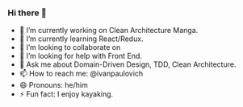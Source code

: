 ### Hi there 👋

<!--
**ivanpaulovich/ivanpaulovich** is a ✨ _special_ ✨ repository because its `README.md` (this file) appears on your GitHub profile. 

Here are some ideas to get you started: -->

- 🔭 I’m currently working on Clean Architecture Manga.
- 🌱 I’m currently learning React/Redux.
- 👯 I’m looking to collaborate on 
- 🤔 I’m looking for help with Front End.
- 💬 Ask me about Domain-Driven Design, TDD, Clean Architecture.
- 📫 How to reach me: @ivanpaulovich
- 😄 Pronouns: he/him
- ⚡ Fun fact: I enjoy kayaking.

